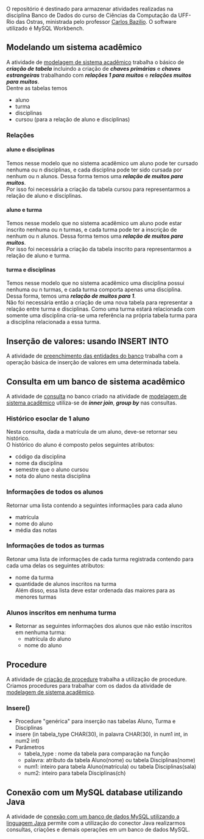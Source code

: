 O repositório é destinado para armazenar atividades realizadas na disciplina Banco de Dados do curso de Ciências da Computação da UFF-Rio das Ostras, ministrada pelo professor [Carlos Bazilio](https://github.com/carlosbazilio).
O software utilizado é MySQL Workbench.

## Modelando um sistema acadêmico
  A atividade de [modelagem de sistema acadêmico](https://github.com/juliaDmiranda/BD/blob/main/FACULDADE/atv_04_05_2022.sql) trabalha o básico de ***criação de tabela*** incluindo a criação de ***chaves primárias*** e ***chaves estrangeiras*** trabalhando com ***relações 1 para muitos*** e ***relações muitos para muitos***.<br>Dentre as tabelas temos
* aluno
* turma
* disciplinas
* cursou (para a relação de aluno e disciplinas)

### Relações

#### aluno e disciplinas
  Temos nesse modelo que no sistema acadêmico um aluno pode ter cursado nenhuma ou n disciplinas, e cada disciplina pode ter sido cursada por nenhum ou n alunos. Dessa forma temos uma ***relação de muitos para muitos***.<br>Por isso foi necessária a criação da tabela cursou para representarmos a relação de aluno e disciplinas.

#### aluno e turma
  Temos nesse modelo que no sistema acadêmico um aluno pode estar inscrito nenhuma ou n turmas, e cada turma pode ter a inscrição de nenhum ou n alunos. Dessa forma temos uma ***relação de muitos para muitos***.<br>Por isso foi necessária a criação da tabela inscrito para representarmos a relação de aluno e turma.
  
#### turma e disciplinas
  Temos nesse modelo que no sistema acadêmico uma disciplina possui nenhuma ou n turmas, e cada turma comporta apenas uma disciplina. Dessa forma, temos uma ***relação de muitos para 1***.<br>Não foi necessária então a criação de uma nova tabela para representar a relação entre turma e disciplinas. Como uma turma estará relacionada com somente uma disciplina cria-se uma referência na própria tabela turma para a disciplina relacionada a essa turma.
  
## Inserção de valores: usando INSERT INTO
   A atividade de [preenchimento das entidades do banco](https://github.com/juliaDmiranda/BD/blob/main/FACULDADE/atv_11_05_2022_insert.sql)  trabalha com  a operação básica de inserção de valores em uma determinada tabela. 
   
## Consulta em um banco de sistema acadêmico
   A atividade de [consulta](https://github.com/juliaDmiranda/BD/blob/main/FACULDADE/atv_11_05_2022_consulta.sql) no banco criado na atividade de [modelagem de sistema acadêmico](https://github.com/juliaDmiranda/BD/tree/main/FACULDADE) utiliza-se de ***inner join***, ***group by*** nas consultas.
 
### Histórico esoclar de 1 aluno
   Nesta consulta, dada a matrícula de um aluno, deve-se retornar seu histórico.<br/>
   O histórico do aluno é composto pelos seguintes atributos:
   - código da disciplina
   - nome da disciplina
   - semestre que o aluno cursou
   - nota do aluno nesta disciplina
   
### Informações de todos os alunos
  Retornar uma lista contendo a seguintes informações para cada aluno
   - matrícula 
   - nome do aluno
   - média das notas

### Informações de todos as turmas
  Retonar uma lista de informações de cada turma registrada contendo para cada uma delas os seguintes atributos:
   - nome da turma
   - quantidade de alunos inscritos na turma<br/>
  Além disso, essa lista deve estar ordenada das maiores para as menores turmas

### Alunos inscritos em nenhuma turma
* Retornar as seguintes informações dos alunos que não estão inscritos em nenhuma turma:
   - matrícula do aluno
   - nome do aluno
  
## Procedure
   A atividade de [criação de procedure](https://github.com/juliaDmiranda/Banco-de-Dados-I/blob/main/FACULDADE/atv_01_06_2022.sql) trabalha a utilização de procedure. Criamos procedures para trabalhar com os dados da atividade de [modelagem de sistema acadêmico](https://github.com/juliaDmiranda/BD/tree/main/FACULDADE).
   
### Insere()
* Procedure "genérica" para inserção nas tabelas Aluno, Turma e Disciplinas
* insere (in tabela_type CHAR(30), in palavra CHAR(30), in num1 int, in num2 int)
* Parâmetros
   - tabela_type : nome da tabela para comparação na função
   - palavra: atributo da tabela Aluno(nome) ou tabela Disciplinas(nome)
   - num1: inteiro para tabela Aluno(matrícula) ou tabela Disciplinas(sala)
   - num2: inteiro para tabela Disciplinas(ch)
   
## Conexão com um MySQL database utilizando Java
  A atividade de [conexão com um banco de dados MySQL utilizando a linguagem Java](https://github.com/juliaDmiranda/Banco-de-Dados-I/tree/main/ConnectToMySQL) permite com a utilização do conector Java realizarmos consultas, criações e demais operações em um banco de dados MySQL.
